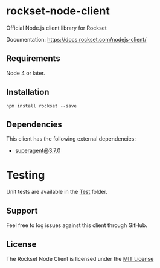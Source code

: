 # rockset-node-client
Official Node.js client library for Rockset

Documentation: https://docs.rockset.com/nodejs-client/

## Requirements

Node 4 or later.

## Installation

```
npm install rockset --save
```

## Dependencies

This client has the following external dependencies:
* superagent@3.7.0

Testing
=======

Unit tests are available in the [Test](https://github.com/rockset/rockset-node-client/tree/master/test) folder.

## Support

Feel free to log issues against this client through GitHub.

## License

The Rockset Node Client is licensed under the [MIT License](https://github.com/rockset/rockset-node-client/blob/master/LICENSE)
